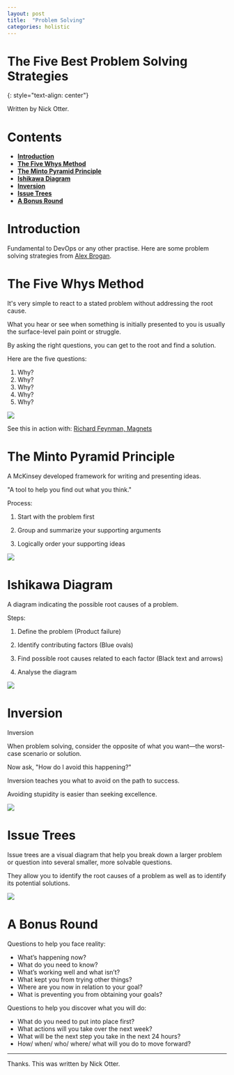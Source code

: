 ```yaml
---
layout: post
title:  "Problem Solving"
categories: holistic
---
```


# The Five Best Problem Solving Strategies
{: style="text-align: center"}

Written by Nick Otter.

# Contents 

- [**Introduction**](#introduction)<br>
- [**The Five Whys Method**](#the-five-whys-method)<br>
- [**The Minto Pyramid Principle**](#the-minto-pyramid-principle)<br>
- [**Ishikawa Diagram**](#ishikawa-diagram)<br>
- [**Inversion**](#inversion)<br>
- [**Issue Trees**](#issue-trees)<br>
- [**A Bonus Round**](#a-bonus-round)<br>

# Introduction

Fundamental to DevOps or any other practise. Here are some problem solving strategies from [Alex Brogan](https://www.linkedin.com/in/alex-brogan?miniProfileUrn=urn%3Ali%3Afs_miniProfile%3AACoAABy3JRkBZiQl71f7RJ7FuE7Xo0JOVgI2zME&lipi=urn%3Ali%3Apage%3Ad_flagship3_feed%3BJ3Kzuc6UTfyAH66A57pjvg%3D%3D).

# The Five Whys Method

It's very simple to react to a stated problem without addressing the root cause.

What you hear or see when something is initially presented to you is usually the surface-level pain point or struggle.

By asking the right questions, you can get to the root and find a solution.

Here are the five questions:

1. Why?
2. Why?
3. Why?
4. Why?
5. Why?

![](/assets/5_whys.jpg)

See this in action with: [Richard Feynman, Magnets](https://www.youtube.com/watch?v=Q1lL-hXO27Q)

# The Minto Pyramid Principle

A McKinsey developed framework for writing and presenting ideas.

"A tool to help you find out what you think."

Process:

1. Start with the problem first

2. Group and summarize your supporting arguments

3. Logically order your supporting ideas

![](/assets/minto_pyramid.png)

# Ishikawa Diagram

A diagram indicating the possible root causes of a problem.

Steps:

1. Define the problem (Product failure)

2. Identify contributing factors (Blue ovals)

3. Find possible root causes related to each factor (Black text and arrows)

4. Analyse the diagram

![](/assets/ishikawa_diagram.png)


# Inversion

Inversion

When problem solving, consider the opposite of what you want—the worst-case scenario or solution. 

Now ask, "How do I avoid this happening?"

Inversion teaches you what to avoid on the path to success. 

Avoiding stupidity is easier than seeking excellence.

![](/assets/inversion.jpg)

# Issue Trees

Issue trees are a visual diagram that help you break down a larger problem or question into several smaller, more solvable questions. 

They allow you to identify the root causes of a problem as well as to identify its potential solutions.

![](/assets/issue_trees.jpg)

# A Bonus Round

Questions to help you face reality:
* What’s happening now? 
* What do you need to know?
* What’s working well and what isn’t? 
* What kept you from trying other things?  
* Where are you now in relation to your goal? 
* What is preventing you from obtaining your goals?

Questions to help you discover what you will do:
* What do you need to put into place first? 
* What actions will you take over the next week? 
* What will be the next step you take in the next 24 hours? 
* How/ when/ who/ where/ what will you do to move forward?

---

Thanks. This was written by Nick Otter.

